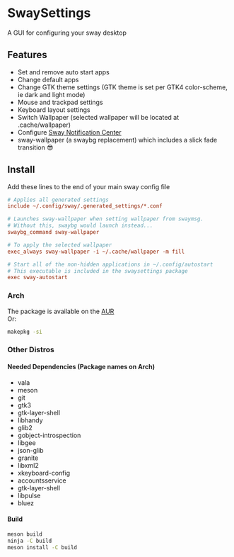 # SwaySettings

A GUI for configuring your sway desktop

## Features

- Set and remove auto start apps
- Change default apps
- Change GTK theme settings (GTK theme is set per GTK4 color-scheme, ie dark and light mode)
- Mouse and trackpad settings
- Keyboard layout settings
- Switch Wallpaper (selected wallpaper will be located at .cache/wallpaper)
- Configure 
[Sway Notification Center](https://github.com/ErikReider/SwayNotificationCenter)
- sway-wallpaper (a swaybg replacement) which includes a slick fade transition 😎

## Install

Add these lines to the end of your main sway config file

``` ini
# Applies all generated settings
include ~/.config/sway/.generated_settings/*.conf

# Launches sway-wallpaper when setting wallpaper from swaymsg.
# Without this, swaybg would launch instead...
swaybg_command sway-wallpaper

# To apply the selected wallpaper
exec_always sway-wallpaper -i ~/.cache/wallpaper -m fill

# Start all of the non-hidden applications in ~/.config/autostart
# This executable is included in the swaysettings package
exec sway-autostart
```

### Arch

The package is available on the 
[AUR](https://aur.archlinux.org/packages/swaysettings-git/) \
Or:

``` zsh
makepkg -si
```

### Other Distros

#### Needed Dependencies (Package names on Arch)

- vala
- meson
- git
- gtk3
- gtk-layer-shell
- libhandy
- glib2
- gobject-introspection
- libgee
- json-glib
- granite
- libxml2
- xkeyboard-config
- accountsservice
- gtk-layer-shell
- libpulse
- bluez

#### Build

``` zsh
meson build
ninja -C build
meson install -C build
```
